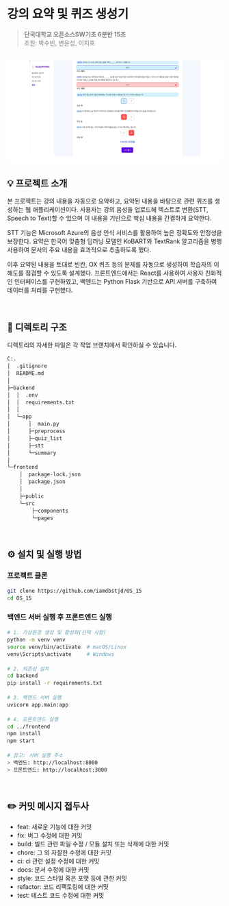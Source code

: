 # 강의 요약 및 퀴즈 생성기

> <span style="color:gray"><strong>단국대학교 오픈소스SW기초 6분반 15조</strong><br>
조원: 박수빈, 변윤성, 이지호</span>
<br>

<img src="images/StudywithMe_example.jpg" alt="웹 퀴즈 화면"/>

<br>

## 💡 프로젝트 소개

본 프로젝트는 강의 내용을 자동으로 요약하고, 요약된 내용을 바탕으로 관련 퀴즈를 생성하는 웹 애플리케이션이다. 사용자는 강의 음성을 업로드해 텍스트로 변환(STT, Speech to Text)할 수 있으며 이 내용을 기반으로 핵심 내용을 간결하게 요약한다.

STT 기능은 Microsoft Azure의 음성 인식 서비스를 활용하여 높은 정확도와 안정성을 보장한다. 요약은 한국어 맞춤형 딥러닝 모델인 KoBART와 TextRank 알고리즘을 병행 사용하여 문서의 주요 내용을 효과적으로 추출하도록 했다.

이후 요약된 내용을 토대로 빈칸, OX 퀴즈 등의 문제를 자동으로 생성하여 학습자의 이해도를 점검할 수 있도록 설계했다. 프론트엔드에서는 React를 사용하여 사용자 친화적인 인터페이스를 구현하였고, 백엔드는 Python Flask 기반으로 API 서버를 구축하여 데이터를 처리를 구현했다.

<br>

## 📁 디렉토리 구조

디렉토리의 자세한 파일은 각 작업 브랜치에서 확인하실 수 있습니다.
```bash
C:.
│  .gitignore
│  README.md
│
├─backend                              
│  │  .env                              
│  │  requirements.txt                 
│  │
│  └─app
│      │  main.py    
│      ├─preprocess                 
│      ├─quiz_list
│      ├─stt
│      └─summary
│
└─frontend
    │  package-lock.json
    │  package.json
    │
    ├─public
    └─src
        ├─components
        └─pages
```

<br>

## ⚙️ 설치 및 실행 방법

### 프로젝트 클론
```bash
git clone https://github.com/iamdbstjd/OS_15
cd OS_15
```

### 백엔드 서버 실행 후 프론트엔드 실행
```bash
# 1. 가상환경 생성 및 활성화(선택 사항)
python -m venv venv
source venv/bin/activate  # macOS/Linux
venv\Scripts\activate     # Windows

# 2. 의존성 설치
cd backend
pip install -r requirements.txt

# 3. 백엔드 서버 실행
uvicorn app.main:app

# 4. 프론트엔드 실행
cd ../frontend
npm install
npm start

# 참고: 서버 실행 주소
> 백엔드: http://localhost:8000  
> 프론트엔드: http://localhost:3000
```

<br>

## ✏️ 커밋 메시지 접두사

- feat: 새로운 기능에 대한 커밋
- fix: 버그 수정에 대한 커밋
- build: 빌드 관련 파일 수정 / 모듈 설치 또는 삭제에 대한 커밋
- chore: 그 외 자잘한 수정에 대한 커밋
- ci: ci 관련 설정 수정에 대한 커밋
- docs: 문서 수정에 대한 커밋
- style: 코드 스타일 혹은 포맷 등에 관한 커밋
- refactor: 코드 리팩토링에 대한 커밋
- test: 테스트 코드 수정에 대한 커밋
